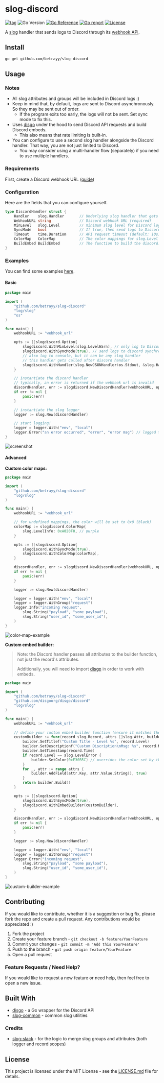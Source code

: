 # slog-discord
[![tag](https://img.shields.io/github/tag/betrayy/slog-discord.svg)](https://github.com/betrayy/slog-discord/releases)
![Go Version](https://img.shields.io/badge/Go-%3E%3D%201.21-%23007d9c)
[![Go Reference](https://pkg.go.dev/badge/github.com/betrayy/slog-discord.svg)](https://pkg.go.dev/github.com/betrayy/slog-discord)
[![Go report](https://goreportcard.com/badge/github.com/betrayy/slog-discord)](https://goreportcard.com/report/github.com/betrayy/slog-discord)
[![License](https://img.shields.io/github/license/betrayy/slog-discord)](./LICENSE)

A [slog](https://pkg.go.dev/log/slog) handler that sends logs to Discord through its [webhook API](https://discord.com/developers/docs/resources/webhook).

## Install
```sh
go get github.com/betrayy/slog-discord
```

## Usage

### Notes
- All slog attributes and groups will be included in Discord logs :)
- Keep in mind that, by default, logs are sent to Discord asynchronously. So they may be sent out of order.
  - If the program exits too early, the logs will not be sent. Set sync mode to fix this.
- Uses [disgo](https://github.com/disgoorg/disgo/tree/master) under the hood to send Discord API requests and build Discord embeds.
  - This also means that rate limiting is built-in.
- You can configure to use a second slog handler alongside the Discord handler. That way, you are not just limited to Discord.
  - You may consider using a multi-handler flow (separately) if you need to use multiple handlers.


### Requirements
First, create a Discord webhook URL ([guide](https://support.discord.com/hc/en-us/articles/228383668-Intro-to-Webhooks))

### Configuration

Here are the fields that you can configure yourself.
```go
type DiscordHandler struct {
	Handler    slog.Handler       // Underlying slog handler that gets called in every slog.Handler method (default: noop handler that does nothing)
	WebhookURL string             // Discord webhook URL (required)
	MinLevel   slog.Level         // minimum slog level for Discord logs (default: slog.LevelDebug)
	SyncMode   bool               // If true, then send logs to Discord synchronously. Otherwise, asynchronously (default: false)
	Timeout    time.Duration      // API request timeout (default: 10s)
	ColorMap   ColorMap           // The color mappings for slog.Level for Discord embeds (default: DefaultColorMappings)
	BuildEmbed BuildEmbed         // The function to build the discord.Embed before logging to Discord (default: DiscordHandler.defaultBuildEmbed)
}
```

### Examples
You can find some examples [here](./example).
#### Basic
```go
package main

import (
	"github.com/betrayy/slog-discord"
	"log/slog"
	"os"
)

func main() {
	webhookURL := "webhook_url"

	opts := []slogdiscord.Option{
		slogdiscord.WithMinLevel(slog.LevelWarn), // only log to Discord if slog level is warning or higher
		slogdiscord.WithSyncMode(true), // send logs to discord synchronously
		// also log to console, but it can be any slog handler
		// this handler gets called after discord handler
		slogdiscord.WithHandler(slog.NewJSONHandler(os.Stdout, &slog.HandlerOptions{Level: slog.LevelWarn})),
	}

	// instantiate the discord handler
	// typically, an error is returned if the webhook url is invalid
	discordHandler, err := slogdiscord.NewDiscordHandler(webhookURL, opts...)
	if err != nil {
		panic(err)
	}

	// instantiate the slog logger
	logger := slog.New(discordHandler)

	// start logging!
	logger = logger.With("env", "local")
	logger.Error("an error occurred", "error", "error msg") // logged to discord and console
}

```
![screenshot](./assets/basic-example.png)

#### Advanced
**Custom color maps:**
```go
package main

import (
	"github.com/betrayy/slog-discord"
	"log/slog"
)

func main() {
	webhookURL := "webhook_url"

	// for undefined mappings, the color will be set to 0x0 (black)
	colorMap := slogdiscord.ColorMap{
		slog.LevelInfo: 0xA020F0, // purple
	}

	opts := []slogdiscord.Option{
		slogdiscord.WithSyncMode(true),
		slogdiscord.WithColorMap(colorMap),
	}

	discordHandler, err := slogdiscord.NewDiscordHandler(webhookURL, opts...)
	if err != nil {
		panic(err)
	}

	logger := slog.New(discordHandler)

	logger = logger.With("env", "local")
	logger = logger.WithGroup("request")
	logger.Info("incoming request",
		slog.String("payload", "some payload"),
		slog.String("user_id", "some_user_id"),
	)
}
```
![color-map-example](./assets/color-map-example.png)

**Custom embed builder:**
> Note: the Discord handler passes all attributes to the builder function, not just
> the record's attributes.
> 
> Additionally, you will need to import [disgo](https://github.com/disgoorg/disgo/tree/master) in order to work with embeds.
```go
package main

import (
	"github.com/betrayy/slog-discord"
	"github.com/disgoorg/disgo/discord"
	"log/slog"
)

func main() {
	webhookURL := "webhook_url"
	
	// define your custom embed builder function (ensure it matches the signatures of slogdiscord.BuildEmbed)
	customBuilder := func(record slog.Record, attrs []slog.Attr, builder *discord.EmbedBuilder) discord.Embed {
		builder.SetTitlef("Custom Title - Level %s", record.Level)
		builder.SetDescriptionf("Custom Discription\nMsg: %s", record.Message)
		builder.SetTimestamp(record.Time)
		if record.Level == slog.LevelError {
			builder.SetColor(0xE30B5C) // overrides the color set by the configured color map
		}
		for _, attr := range attrs {
			builder.AddField(attr.Key, attr.Value.String(), true)
		}
		return builder.Build()
	}

	opts := []slogdiscord.Option{
		slogdiscord.WithSyncMode(true),
		slogdiscord.WithEmbedBuilder(customBuilder),
	}

	discordHandler, err := slogdiscord.NewDiscordHandler(webhookURL, opts...)
	if err != nil {
		panic(err)
	}

	logger := slog.New(discordHandler)

	logger = logger.With("env", "local")
	logger = logger.WithGroup("request")
	logger.Error("incoming request",
		slog.String("payload", "some payload"),
		slog.String("user_id", "some_user_id"),
	)
}
```
![custom-builder-example](./assets/custom-builder-example.png)

## Contributing
If you would like to contribute, whether it is a suggestion or bug fix, please fork the repo and create a pull request. Any contributions would be appreciated :)
1. Fork the project
2. Create your feature branch - `git checkout -b feature/YourFeature`
3. Commit your changes - `git commit -m 'Add this YourFeature'`
4. Push to the branch - `git push origin feature/YourFeature`
5. Open a pull request

### Feature Requests / Need Help?
If you would like to request a new feature or need help, then feel free to open a new issue.

## Built With
* [disgo](https://github.com/disgoorg/disgo/tree/master/webhook) - a Go wrapper for the Discord API
* [slog-common](https://github.com/samber/slog-common) - common slog utilities

### Credits
- [slog-slack](https://github.com/samber/slog-slack/tree/main) - for the logic to merge slog groups and attributes (both logger and record scopes)

## License
This project is licensed under the MIT License - see the [LICENSE.md](LICENSE) file for details.
